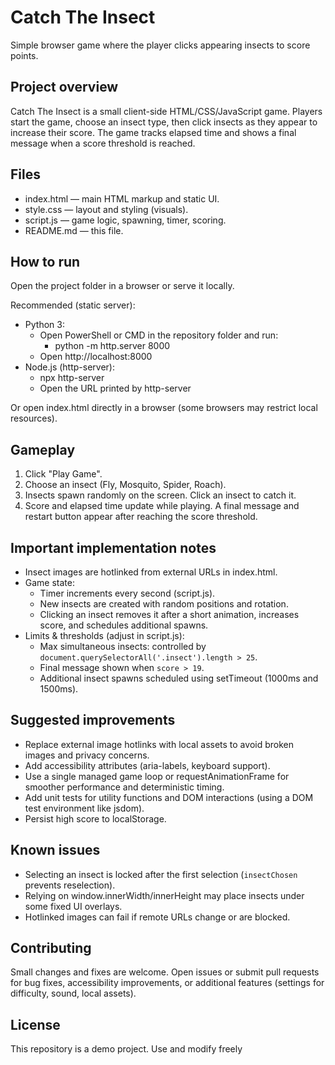 # Catch The Insect

Simple browser game where the player clicks appearing insects to score points.

## Project overview
Catch The Insect is a small client-side HTML/CSS/JavaScript game. Players start the game, choose an insect type, then click insects as they appear to increase their score. The game tracks elapsed time and shows a final message when a score threshold is reached.

## Files
- index.html — main HTML markup and static UI.
- style.css — layout and styling (visuals).
- script.js — game logic, spawning, timer, scoring.
- README.md — this file.

## How to run
Open the project folder in a browser or serve it locally.

Recommended (static server):
- Python 3:
  - Open PowerShell or CMD in the repository folder and run:
    - python -m http.server 8000
  - Open http://localhost:8000
- Node.js (http-server):
  - npx http-server
  - Open the URL printed by http-server

Or open index.html directly in a browser (some browsers may restrict local resources).

## Gameplay
1. Click "Play Game".
2. Choose an insect (Fly, Mosquito, Spider, Roach).
3. Insects spawn randomly on the screen. Click an insect to catch it.
4. Score and elapsed time update while playing. A final message and restart button appear after reaching the score threshold.

## Important implementation notes
- Insect images are hotlinked from external URLs in index.html.
- Game state:
  - Timer increments every second (script.js).
  - New insects are created with random positions and rotation.
  - Clicking an insect removes it after a short animation, increases score, and schedules additional spawns.
- Limits & thresholds (adjust in script.js):
  - Max simultaneous insects: controlled by `document.querySelectorAll('.insect').length > 25`.
  - Final message shown when `score > 19`.
  - Additional insect spawns scheduled using setTimeout (1000ms and 1500ms).

## Suggested improvements
- Replace external image hotlinks with local assets to avoid broken images and privacy concerns.
- Add accessibility attributes (aria-labels, keyboard support).
- Use a single managed game loop or requestAnimationFrame for smoother performance and deterministic timing.
- Add unit tests for utility functions and DOM interactions (using a DOM test environment like jsdom).
- Persist high score to localStorage.

## Known issues
- Selecting an insect is locked after the first selection (`insectChosen` prevents reselection).
- Relying on window.innerWidth/innerHeight may place insects under some fixed UI overlays.
- Hotlinked images can fail if remote URLs change or are blocked.

## Contributing
Small changes and fixes are welcome. Open issues or submit pull requests for bug fixes, accessibility improvements, or additional features (settings for difficulty, sound, local assets).

## License
This repository is a demo project. Use and modify freely
